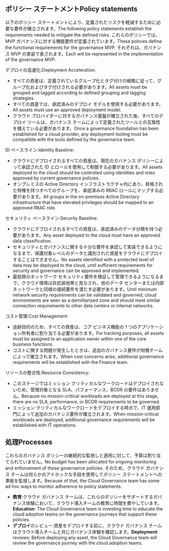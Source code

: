<!-- TEMPLATE FILE - DO NOT ADD METADATA -->

## <a name="policy-statements"></a><span data-ttu-id="15597-101">ポリシー ステートメント</span><span class="sxs-lookup"><span data-stu-id="15597-101">Policy statements</span></span>

<span data-ttu-id="15597-102">以下のポリシー ステートメントにより、定義されたリスクを軽減するために必要な要件が確立されます。</span><span class="sxs-lookup"><span data-stu-id="15597-102">The following policy statements establish the requirements needed to mitigate the defined risks.</span></span> <span data-ttu-id="15597-103">これらのポリシーでは、MVP ガバナンスに対する機能要件が定義されています。</span><span class="sxs-lookup"><span data-stu-id="15597-103">These policies define the functional requirements for the governance MVP.</span></span> <span data-ttu-id="15597-104">それぞれは、ガバナンス MVP の実装で表されます。</span><span class="sxs-lookup"><span data-stu-id="15597-104">Each will be represented in the implementation of the governance MVP.</span></span>

<span data-ttu-id="15597-105">デプロイの高速化:</span><span class="sxs-lookup"><span data-stu-id="15597-105">Deployment Acceleration:</span></span>

- <span data-ttu-id="15597-106">すべての資産は、定義されているグループ化とタグ付けの戦略に従って、グループ化およびタグ付けされる必要があります。</span><span class="sxs-lookup"><span data-stu-id="15597-106">All assets must be grouped and tagged according to defined grouping and tagging strategies.</span></span>
- <span data-ttu-id="15597-107">すべての資産では、承認済みのデプロイ モデルを使用する必要があります。</span><span class="sxs-lookup"><span data-stu-id="15597-107">All assets must use an approved deployment model.</span></span>
- <span data-ttu-id="15597-108">クラウド プロバイダーに対するガバナンス基盤が確立された後、すべてのデプロイ ツールは、ガバナンス チームによって定義されたツールとの互換性を備えている必要があります。</span><span class="sxs-lookup"><span data-stu-id="15597-108">Once a governance foundation has been established for a cloud provider, any deployment tooling must be compatible with the tools defined by the governance team.</span></span>

<span data-ttu-id="15597-109">ID ベースライン:</span><span class="sxs-lookup"><span data-stu-id="15597-109">Identity Baseline:</span></span>

- <span data-ttu-id="15597-110">クラウドにデプロイされるすべての資産は、現在のガバナンス ポリシーによって承認された ID とロールを使用して制御する必要があります。</span><span class="sxs-lookup"><span data-stu-id="15597-110">All assets deployed to the cloud should be controlled using identities and roles approved by current governance policies.</span></span>
- <span data-ttu-id="15597-111">オンプレミスの Active Directory インフラストラクチャ内にあり、昇格された特権を持つすべてのグループを、承認済みの RBAC ロールにマップする必要があります。</span><span class="sxs-lookup"><span data-stu-id="15597-111">All groups in the on-premises Active Directory infrastructure that have elevated privileges should be mapped to an approved RBAC role.</span></span>

<span data-ttu-id="15597-112">セキュリティ ベースライン:</span><span class="sxs-lookup"><span data-stu-id="15597-112">Security Baseline:</span></span>

- <span data-ttu-id="15597-113">クラウドにデプロイされるすべての資産は、承認済みのデータ分類を持つ必要があります。</span><span class="sxs-lookup"><span data-stu-id="15597-113">Any asset deployed to the cloud must have an approved data classification.</span></span>
- <span data-ttu-id="15597-114">セキュリティとガバナンスに関する十分な要件を承認して実装できるようになるまで、保護対象レベルのデータと識別された資産をクラウドにデプロイすることはできません。</span><span class="sxs-lookup"><span data-stu-id="15597-114">No assets identified with a protected level of data may be deployed to the cloud, until sufficient requirements for security and governance can be approved and implemented.</span></span>
- <span data-ttu-id="15597-115">最低限のネットワーク セキュリティ要件を検証して管理できるようになるまで、クラウド環境は非武装地帯と見なされ、他のデータ センターまたは内部ネットワークと同様の接続要件を満たす必要があります。</span><span class="sxs-lookup"><span data-stu-id="15597-115">Until minimum network security requirements can be validated and governed, cloud environments are seen as a demilitarized zone and should meet similar connection requirements to other data centers or internal networks.</span></span>

<span data-ttu-id="15597-116">コスト管理:</span><span class="sxs-lookup"><span data-stu-id="15597-116">Cost Management:</span></span>

- <span data-ttu-id="15597-117">追跡目的のため、すべての資産は、コア ビジネス機能の 1 つのアプリケーション所有者に割り当てる必要があります。</span><span class="sxs-lookup"><span data-stu-id="15597-117">For tracking purposes, all assets must be assigned to an application owner within one of the core business functions.</span></span>
- <span data-ttu-id="15597-118">コストに関する問題が発生したときは、追加のガバナンス要件が財務チームによって確立されます。</span><span class="sxs-lookup"><span data-stu-id="15597-118">When cost concerns arise, additional governance requirements will be established with the Finance team.</span></span>

<span data-ttu-id="15597-119">リソースの整合性:</span><span class="sxs-lookup"><span data-stu-id="15597-119">Resource Consistency:</span></span>

- <span data-ttu-id="15597-120">このステージではミッション クリティカルなワークロードはデプロイされないため、管理対象となる SLA、パフォーマンス、BCDR の要件はありません。</span><span class="sxs-lookup"><span data-stu-id="15597-120">Because no mission-critical workloads are deployed at this stage, there are no SLA, performance, or BCDR requirements to be governed.</span></span>
- <span data-ttu-id="15597-121">ミッション クリティカルなワークロードをデプロイする時点で、IT 運用部門によって追加のガバナンス要件が確立されます。</span><span class="sxs-lookup"><span data-stu-id="15597-121">When mission-critical workloads are deployed, additional governance requirements will be established with IT operations.</span></span>

## <a name="processes"></a><span data-ttu-id="15597-122">処理</span><span class="sxs-lookup"><span data-stu-id="15597-122">Processes</span></span>

<span data-ttu-id="15597-123">これらのガバナンス ポリシーの継続的な監視しと適用に対して、予算は割り当てられていません。</span><span class="sxs-lookup"><span data-stu-id="15597-123">No budget has been allocated for ongoing monitoring and enforcement of these governance policies.</span></span> <span data-ttu-id="15597-124">そのため、クラウド ガバナンス チームは何らかのアドホックな手段を使用してポリシー ステートメントへの準拠を監視します。</span><span class="sxs-lookup"><span data-stu-id="15597-124">Because of that, the Cloud Governance team has some ad hoc ways to monitor adherence to policy statements.</span></span>

- <span data-ttu-id="15597-125">**教育**:クラウド ガバナンス チームは、これらのポリシーをサポートするガバナンス体験において、クラウド導入チームの教育に時間を費やしています。</span><span class="sxs-lookup"><span data-stu-id="15597-125">**Education**: The Cloud Governance team is investing time to educate the cloud adoption teams on the governance journeys that support these policies.</span></span>
- <span data-ttu-id="15597-126">**デプロイ**のレビュー:資産をデプロイする前に、クラウド ガバナンス チームはクラウド導入チームと共にガバナンス体験を確認します。</span><span class="sxs-lookup"><span data-stu-id="15597-126">**Deployment** reviews: Before deploying any asset, the Cloud Governance team will review the governance journey with the cloud adoption teams.</span></span>
